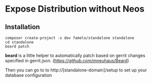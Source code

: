 # Expose Distribution without Neos

## Installation

```
composer create-project -s dev famelo/standalone standalone
cd standalone
beard patch
```

**beard** is a little helper to automatically patch based on gerrit
changes specified in gerrit.json. (https://github.com/mneuhaus/Beard)

Then you can go to to http://[standalone-domain]/setup to set up your database configuration
